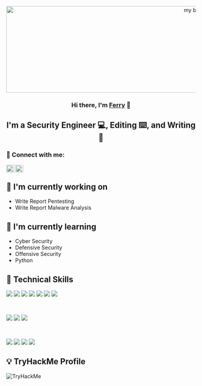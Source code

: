 <p align="center">
<img width="1000" height="230" src="https://user-images.githubusercontent.com/67650329/195519561-ea8996d1-f686-4792-a910-4a657296167c.png" alt="my banner">
</p>

<h3 align="center">
Hi there, I'm <a href="https://nieshakenzie.github.io/">Ferry</a> 👋
</h3>

<h2 align="center">
I'm a Security Engineer 💻, Editing ⌨️, and Writing 📝
</h2>

### 🤝 Connect with me:

<a href="https://www.linkedin.com/in/ferry-nurqadar-237646172/"><img align="left" src="https://raw.githubusercontent.com/yushi1007/yushi1007/main/images/linkedin.svg" alt="Yu Shi | LinkedIn" width="21px"/></a>
<a href="https://www.instagram.com/marmut_handsome/"><img align="left" src="https://raw.githubusercontent.com/yushi1007/yushi1007/main/images/instagram.svg" alt="Yu Shi | Instagram" width="21px"/></a>
</br>

## 🔭 I'm currently working on

- Write Report Pentesting
- Write Report Malware Analysis

## 🌱 I'm currently learning

- Cyber Security
- Defensive Security
- Offensive Security
- Python

## 💼 Technical Skills

![](https://img.shields.io/badge/Code-C-informational?style=flat&logo=C&color=00599C )
![](https://img.shields.io/badge/Code-CSS-informational?style=flat&logo=css3&color=239120 )
![](https://img.shields.io/badge/Code-PHP-informational?style=flat&logo=PHP&color=777BB4)
![](https://img.shields.io/badge/Code-HTML5-informational?style=flat&logo=html5&color=E34F26)
![](https://img.shields.io/badge/Code-Javascript-informational?style=flat&logo=Javascript&color=ffff00)
![](https://img.shields.io/badge/Code-Pyhton-informational?style=flat&logo=Python&color=14354C)
![](https://img.shields.io/badge/Code-Microsoft_SQL_Server-informational?style=flat&logo=microsoft-sql-server&color=CC2927)

</br>

![](https://img.shields.io/badge/OS-Kali_Linux-informational?style=flat&logo=kali-linux&color=557C94)
![](https://img.shields.io/badge/OS-Windows-informational?style=flat&logo=windows&color=0078D6)
![](https://img.shields.io/badge/OS-Debian-informational?style=flat&logo=debian&color=A81D33)

</br>

![](https://img.shields.io/badge/Tools-Adobe%20Premiere%20Pro-informational?style=flat&logo=Adobe%20Premiere%20Pro&color=31A8FF)
![](https://img.shields.io/badge/Tools-Adobe%20Photoshop-informational?style=flat&logo=Adobe%20Photoshop&color=31A8FF)
![](https://img.shields.io/badge/Tools-Adobe%20Lightroom-informational?style=flat&logo=Adobe%20Lightroom&color=31A8FF)
![](https://img.shields.io/badge/Tools-Adobe%20after%20affects-informational?style=flat&logo=Adobe%20after%20effects&color=393665)
</br>

## 💡 TryHackMe Profile

<img src="https://tryhackme-badges.s3.amazonaws.com/Niesha.png" alt="TryHackMe">
